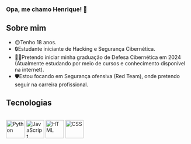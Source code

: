 ### Opa, me chamo Henrique! 👋

## Sobre mim
- 🙃Tenho 18 anos.
- 🔒Estudante iniciante de Hacking e Segurança Cibernética.
- 👨‍💻Pretendo iniciar minha graduação de Defesa Cibernética em 2024 (Atualmente estudando por meio de cursos e conhecimento disponível na internet).
- 🛡️Estou focando em Segurança ofensiva (Red Team), onde pretendo seguir na carreira profissional.

## Tecnologias
<div style="display: inline_block"><br>
  <img alt="Python" align="center" width="50" src="https://cdn.jsdelivr.net/gh/devicons/devicon/icons/python/python-original.svg" />
  <img alt="JavaScript" align="center" width="50" src="https://cdn.jsdelivr.net/gh/devicons/devicon/icons/javascript/javascript-original.svg" />
  <img alt="HTML" align="center" width="50" src="https://cdn.jsdelivr.net/gh/devicons/devicon/icons/html5/html5-original.svg" />
  <img alt="CSS" align="center" width="50" src="https://cdn.jsdelivr.net/gh/devicons/devicon/icons/css3/css3-original.svg" />
</div>

